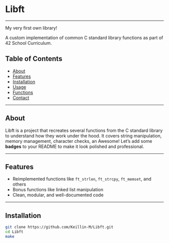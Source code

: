 # Libft

---

My very first own library!

A custom implementation of common C standard library functions as part of 42 School Curriculum.

## Table of Contents

- [About](#about)
- [Features](#features)
- [Installation](#installation)
- [Usage](#usage)
- [Functions](#functions)
- [Contact](#contact)

---

## About

Libft is a project that recreates several functions from the C standard library to understand how they work under the hood. It covers string manipulation, memory management, character checks, an
Awesome! Let’s add some **badges** to your README to make it look polished and professional.

---

## Features

- Reimplemented functions like `ft_strlen`, `ft_strcpy`, `ft_memset`, and others  
- Bonus functions like linked list manipulation  
- Clean, modular, and well-documented code  

---

## Installation

```bash
git clone https://github.com/Keillin-M/Libft.git
cd Libft
make
